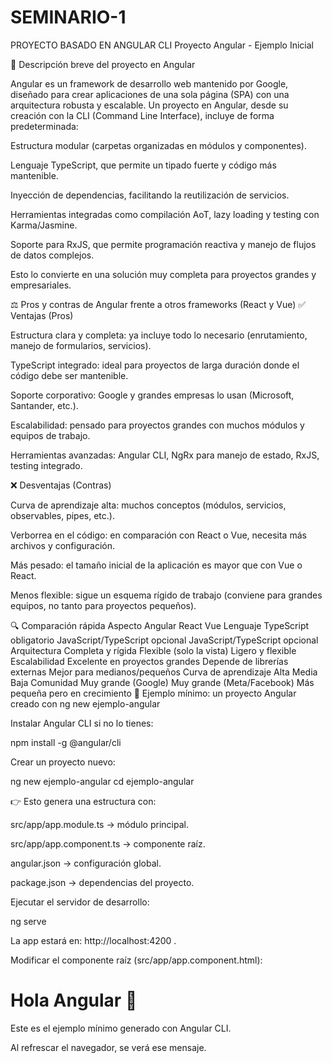 # SEMINARIO-1
PROYECTO BASADO EN ANGULAR CLI
Proyecto Angular - Ejemplo Inicial

📌 Descripción breve del proyecto en Angular

Angular es un framework de desarrollo web mantenido por Google, diseñado para crear aplicaciones de una sola página (SPA) con una arquitectura robusta y escalable.
Un proyecto en Angular, desde su creación con la CLI (Command Line Interface), incluye de forma predeterminada:

Estructura modular (carpetas organizadas en módulos y componentes).

Lenguaje TypeScript, que permite un tipado fuerte y código más mantenible.

Inyección de dependencias, facilitando la reutilización de servicios.

Herramientas integradas como compilación AoT, lazy loading y testing con Karma/Jasmine.

Soporte para RxJS, que permite programación reactiva y manejo de flujos de datos complejos.

Esto lo convierte en una solución muy completa para proyectos grandes y empresariales.

⚖️ Pros y contras de Angular frente a otros frameworks (React y Vue)
✅ Ventajas (Pros)

Estructura clara y completa: ya incluye todo lo necesario (enrutamiento, manejo de formularios, servicios).

TypeScript integrado: ideal para proyectos de larga duración donde el código debe ser mantenible.

Soporte corporativo: Google y grandes empresas lo usan (Microsoft, Santander, etc.).

Escalabilidad: pensado para proyectos grandes con muchos módulos y equipos de trabajo.

Herramientas avanzadas: Angular CLI, NgRx para manejo de estado, RxJS, testing integrado.

❌ Desventajas (Contras)

Curva de aprendizaje alta: muchos conceptos (módulos, servicios, observables, pipes, etc.).

Verborrea en el código: en comparación con React o Vue, necesita más archivos y configuración.

Más pesado: el tamaño inicial de la aplicación es mayor que con Vue o React.

Menos flexible: sigue un esquema rígido de trabajo (conviene para grandes equipos, no tanto para proyectos pequeños).

🔍 Comparación rápida
Aspecto	Angular	React	Vue
Lenguaje	TypeScript obligatorio	JavaScript/TypeScript opcional	JavaScript/TypeScript opcional
Arquitectura	Completa y rígida	Flexible (solo la vista)	Ligero y flexible
Escalabilidad	Excelente en proyectos grandes	Depende de librerías externas	Mejor para medianos/pequeños
Curva de aprendizaje	Alta	Media	Baja
Comunidad	Muy grande (Google)	Muy grande (Meta/Facebook)	Más pequeña pero en crecimiento
🚀 Ejemplo mínimo: un proyecto Angular creado con ng new ejemplo-angular

Instalar Angular CLI si no lo tienes:

npm install -g @angular/cli


Crear un proyecto nuevo:

ng new ejemplo-angular
cd ejemplo-angular


👉 Esto genera una estructura con:

src/app/app.module.ts → módulo principal.

src/app/app.component.ts → componente raíz.

angular.json → configuración global.

package.json → dependencias del proyecto.

Ejecutar el servidor de desarrollo:

ng serve


La app estará en: http://localhost:4200
.

Modificar el componente raíz (src/app/app.component.html):

<h1>Hola Angular 🚀</h1>
<p>Este es el ejemplo mínimo generado con Angular CLI.</p>


Al refrescar el navegador, se verá ese mensaje.
